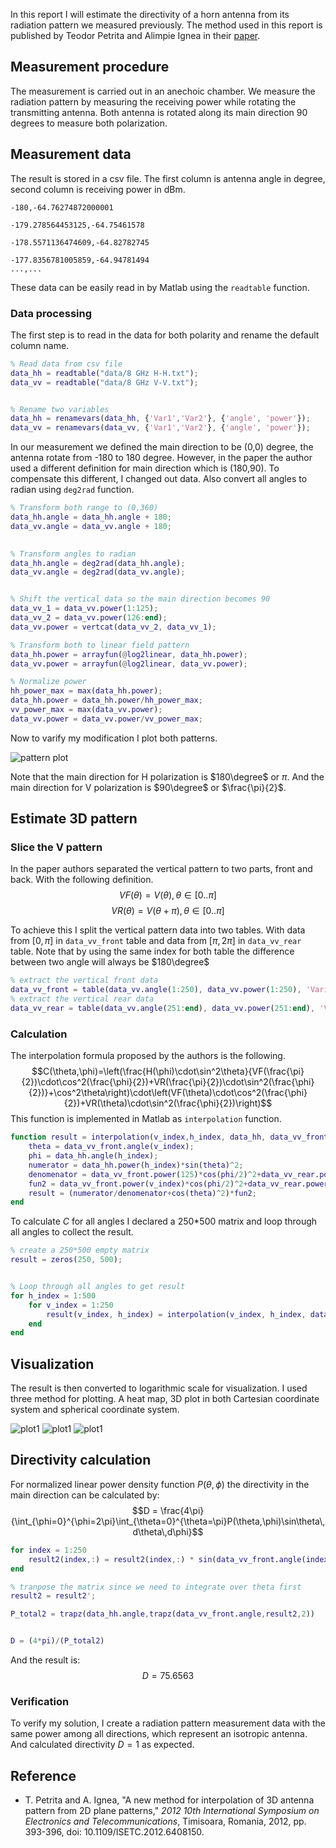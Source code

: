 In this report I will estimate the directivity of a horn antenna from its radiation pattern we measured previously. The method used in this report is published by Teodor Petrita and Alimpie Ignea in their [paper](https://ieeexplore.ieee.org/abstract/document/6408150).

## Measurement procedure
The measurement is carried out in an anechoic chamber. We measure the radiation pattern by measuring the receiving power while rotating the transmitting antenna. Both antenna is rotated along its main direction 90 degrees to measure both polarization.

## Measurement data
The result is stored in a csv file. The first column is antenna angle in degree, second column is receiving power in dBm.
```csv
-180,-64.76274872000001

-179.278564453125,-64.75461578

-178.5571136474609,-64.82782745

-177.8356781005859,-64.94781494
...,...
```

These data can be easily read in by Matlab using the `readtable` function.

### Data processing
The first step is to read in the data for both polarity and rename the default column name.
```matlab
% Read data from csv file
data_hh = readtable("data/8 GHz H-H.txt");
data_vv = readtable("data/8 GHz V-V.txt");


% Rename two variables
data_hh = renamevars(data_hh, {'Var1','Var2'}, {'angle', 'power'});
data_vv = renamevars(data_vv, {'Var1','Var2'}, {'angle', 'power'});
```

In our measurement we defined the main direction to be (0,0) degree, the antenna rotate from -180 to 180 degree. However, in the paper the author used a different definition for main direction which is (180,90). To compensate this different, I changed out data. Also convert all angles to radian using `deg2rad` function.
```matlab
% Transform both range to (0,360)
data_hh.angle = data_hh.angle + 180;
data_vv.angle = data_vv.angle + 180;

  
% Transform angles to radian
data_hh.angle = deg2rad(data_hh.angle);
data_vv.angle = deg2rad(data_vv.angle);


% Shift the vertical data so the main direction becomes 90
data_vv_1 = data_vv.power(1:125);
data_vv_2 = data_vv.power(126:end);
data_vv.power = vertcat(data_vv_2, data_vv_1);

% Transform both to linear field pattern
data_hh.power = arrayfun(@log2linear, data_hh.power);
data_vv.power = arrayfun(@log2linear, data_vv.power);

% Normalize power
hh_power_max = max(data_hh.power);
data_hh.power = data_hh.power/hh_power_max;
vv_power_max = max(data_vv.power);
data_vv.power = data_vv.power/vv_power_max;

```

Now to varify my modification I plot both patterns.  

![pattern plot](plots/pattern1.jpg)  

Note that the main direction for H polarization is $180\degree$ or $\pi$. And the main direction for V polarization is $90\degree$ or $\frac{\pi}{2}$.

## Estimate 3D pattern
### Slice the V pattern
In the paper authors separated the vertical pattern to two parts, front and back. With the following definition.
$$VF(\theta) = V(\theta), \theta\in[0..\pi]$$
$$VR(\theta) = V(\theta+\pi), \theta\in[0..\pi]$$

To achieve this I split the vertical pattern data into two tables. With data from $[0,\pi]$ in `data_vv_front` table and data from $[\pi,2\pi]$ in `data_vv_rear` table. Note that by using the same index for both table the difference between two angle will always be $180\degree$
```matlab
% extract the vertical front data
data_vv_front = table(data_vv.angle(1:250), data_vv.power(1:250), 'VariableNames', {'angle', 'power'});
% extract the vertical rear data
data_vv_rear = table(data_vv.angle(251:end), data_vv.power(251:end), 'VariableNames', {'angle', 'power'});

```

### Calculation
The interpolation formula proposed by the authors is the following.
$$C(\theta,\phi)=\left(\frac{H(\phi)\cdot\sin^2\theta}{VF(\frac{\pi}{2})\cdot\cos^2(\frac{\phi}{2})+VR(\frac{\pi}{2})\cdot\sin^2(\frac{\phi}{2})}+\cos^2\theta\right)\cdot\left(VF(\theta)\cdot\cos^2(\frac{\phi}{2})+VR(\theta)\cdot\sin^2(\frac{\phi}{2})\right)$$
This function is implemented in Matlab as `interpolation` function.
```matlab
function result = interpolation(v_index,h_index, data_hh, data_vv_front, data_vv_rear)
    theta = data_vv_front.angle(v_index);
    phi = data_hh.angle(h_index);
    numerator = data_hh.power(h_index)*sin(theta)^2;
    denomenator = data_vv_front.power(125)*cos(phi/2)^2+data_vv_rear.power(125)*sin(phi/2)^2;
    fun2 = data_vv_front.power(v_index)*cos(phi/2)^2+data_vv_rear.power(v_index)*sin(phi/2)^2;
    result = (numerator/denomenator+cos(theta)^2)*fun2;
end
```

To calculate $C$ for all angles I declared a 250*500 matrix and loop through all angles to collect the result.
```matlab
% create a 250*500 empty matrix
result = zeros(250, 500);


% Loop through all angles to get result
for h_index = 1:500
    for v_index = 1:250
        result(v_index, h_index) = interpolation(v_index, h_index, data_hh, data_vv_front, data_vv_rear);
    end
end
```

## Visualization
The result is then converted to logarithmic scale for visualization. I used three method for plotting. A heat map, 3D plot in both Cartesian coordinate system and spherical coordinate system.  

![plot1](plots/pattern4.jpg)
![plot1](plots/pattern2.jpg)
![plot1](plots/pattern3.jpg)

## Directivity calculation
For normalized linear power density function $P(\theta,\phi)$ the directivity in the main direction can be calculated by:
$$D = \frac{4\pi}{\int_{\phi=0}^{\phi=2\pi}\int_{\theta=0}^{\theta=\pi}P(\theta,\phi)\sin\theta\,d\theta\,d\phi}$$

```matlab
for index = 1:250
    result2(index,:) = result2(index,:) * sin(data_vv_front.angle(index));
end

% tranpose the matrix since we need to integrate over theta first
result2 = result2';

P_total2 = trapz(data_hh.angle,trapz(data_vv_front.angle,result2,2))


D = (4*pi)/(P_total2)
```
And the result is:
$$D = 75.6563$$

### Verification 
To verify my solution, I create a radiation pattern measurement data with the same power among all directions, which represent an isotropic antenna. And calculated directivity $D = 1$ as expected.


## Reference
- T. Petrita and A. Ignea, "A new method for interpolation of 3D antenna pattern from 2D plane patterns," _2012 10th International Symposium on Electronics and Telecommunications_, Timisoara, Romania, 2012, pp. 393-396, doi: 10.1109/ISETC.2012.6408150.
